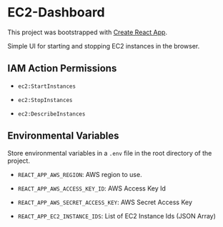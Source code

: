 # EC2-Dashboard

This project was bootstrapped with [Create React App](https://github.com/facebook/create-react-app).

Simple UI for starting and stopping EC2 instances in the browser.

## IAM Action Permissions

- `ec2:StartInstances`

- `ec2:StopInstances`

- `ec2:DescribeInstances`

## Environmental Variables

Store environmental variables in a `.env` file in the root directory of the project.

- `REACT_APP_AWS_REGION`: AWS region to use.

- `REACT_APP_AWS_ACCESS_KEY_ID`: AWS Access Key Id

- `REACT_APP_AWS_SECRET_ACCESS_KEY`: AWS Secret Access Key

- `REACT_APP_EC2_INSTANCE_IDS`: List of EC2 Instance Ids (JSON Array)

